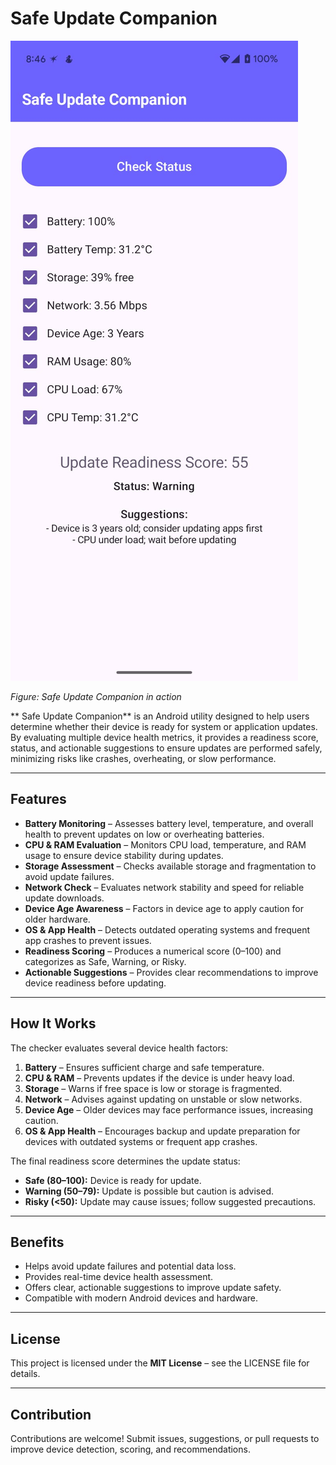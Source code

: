 # Safe Update Companion

![Safe Update Companion](https://github.com/AJIN-98/SafeUpdateCompanion/blob/main/image/image.jpeg)

*Figure:  Safe Update Companion in action*

** Safe Update Companion** is an Android utility designed to help users determine whether their device is ready for system or application updates. By evaluating multiple device health metrics, it provides a readiness score, status, and actionable suggestions to ensure updates are performed safely, minimizing risks like crashes, overheating, or slow performance.

---

## Features

- **Battery Monitoring** – Assesses battery level, temperature, and overall health to prevent updates on low or overheating batteries.  
- **CPU & RAM Evaluation** – Monitors CPU load, temperature, and RAM usage to ensure device stability during updates.  
- **Storage Assessment** – Checks available storage and fragmentation to avoid update failures.  
- **Network Check** – Evaluates network stability and speed for reliable update downloads.  
- **Device Age Awareness** – Factors in device age to apply caution for older hardware.  
- **OS & App Health** – Detects outdated operating systems and frequent app crashes to prevent issues.  
- **Readiness Scoring** – Produces a numerical score (0–100) and categorizes as Safe, Warning, or Risky.  
- **Actionable Suggestions** – Provides clear recommendations to improve device readiness before updating.  

---

## How It Works

The checker evaluates several device health factors:

1. **Battery** – Ensures sufficient charge and safe temperature.  
2. **CPU & RAM** – Prevents updates if the device is under heavy load.  
3. **Storage** – Warns if free space is low or storage is fragmented.  
4. **Network** – Advises against updating on unstable or slow networks.  
5. **Device Age** – Older devices may face performance issues, increasing caution.  
6. **OS & App Health** – Encourages backup and update preparation for devices with outdated systems or frequent app crashes.  

The final readiness score determines the update status:

- **Safe (80–100):** Device is ready for update.  
- **Warning (50–79):** Update is possible but caution is advised.  
- **Risky (<50):** Update may cause issues; follow suggested precautions.  

---

## Benefits

- Helps avoid update failures and potential data loss.  
- Provides real-time device health assessment.  
- Offers clear, actionable suggestions to improve update safety.  
- Compatible with modern Android devices and hardware.  

---

## License

This project is licensed under the **MIT License** – see the LICENSE file for details.  

---

## Contribution

Contributions are welcome! Submit issues, suggestions, or pull requests to improve device detection, scoring, and recommendations.

